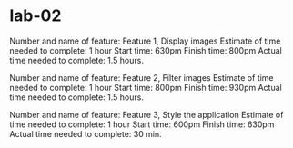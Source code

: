 # lab-02

Number and name of feature: 
Feature 1, Display images
Estimate of time needed to complete: 
1 hour
Start time: 
630pm
Finish time: 
800pm
Actual time needed to complete: 1.5 hours.


Number and name of feature: 
Feature 2, Filter images
Estimate of time needed to complete: 
1 hour
Start time: 
800pm
Finish time: 
930pm
Actual time needed to complete: 1.5 hours.


Number and name of feature: 
Feature 3, Style the application
Estimate of time needed to complete: 
1 hour
Start time: 
600pm
Finish time: 
630pm
Actual time needed to complete: 30 min.